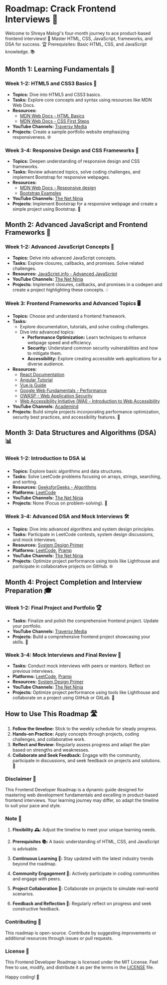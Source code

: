 
# Roadmap: Crack Frontend Interviews 🚀

Welcome to Shreya Malogi's four-month journey to ace product-based frontend interviews! 🌟 Master HTML, CSS, JavaScript, frameworks, and DSA for success. 🏆 Prerequisites: Basic HTML, CSS, and JavaScript knowledge. 📚

## Month 1: Learning Fundamentals 📖

### Week 1-2: HTML5 and CSS3 Basics 🎨

- **Topics:** Dive into HTML5 and CSS3 basics.
- **Tasks:** Explore core concepts and syntax using resources like MDN Web Docs.
- **Resources:**
  - [MDN Web Docs - HTML Basics](https://developer.mozilla.org/en-US/docs/Learn/Getting_started_with_the_web/HTML_basics)
  - [MDN Web Docs - CSS First Steps](https://developer.mozilla.org/en-US/docs/Learn/CSS/First_steps)
- **YouTube Channels:** [Traversy Media](https://www.youtube.com/user/TechGuyWeb)
- **Projects:** Create a sample portfolio website emphasizing responsiveness. 🌐

### Week 3-4: Responsive Design and CSS Frameworks 📱

- **Topics:** Deepen understanding of responsive design and CSS frameworks.
- **Tasks:** Review advanced topics, solve coding challenges, and implement Bootstrap for responsive webpages.
- **Resources:**
  - [MDN Web Docs - Responsive design](https://developer.mozilla.org/en-US/docs/Learn/CSS/CSS_layout/Responsive_Design)
  - [Bootstrap Examples](https://getbootstrap.com/docs/5.1/examples/)
- **YouTube Channels:** [The Net Ninja](https://www.youtube.com/c/TheNetNinja)
- **Projects:** Implement Bootstrap for a responsive webpage and create a simple project using Bootstrap. 🚀


## Month 2: Advanced JavaScript and Frontend Frameworks 🚀

### Week 1-2: Advanced JavaScript Concepts 🚀

- **Topics:** Delve into advanced JavaScript concepts.
- **Tasks:** Explore closures, callbacks, and promises. Solve related challenges.
- **Resources:** [JavaScript.info - Advanced JavaScript](https://javascript.info/)
- **YouTube Channels:** [The Net Ninja](https://www.youtube.com/c/TheNetNinja)
- **Projects:** Implement closures, callbacks, and promises in a codepen and create a project highlighting these concepts. 💡

### Week 3: Frontend Frameworks and Advanced Topics 🖥️

- **Topics:** Choose and understand a frontend framework.
- **Tasks:**
  - Explore documentation, tutorials, and solve coding challenges.
  - Dive into advanced topics:
    - **Performance Optimization:** Learn techniques to enhance webpage speed and efficiency.
    - **Security:** Understand common security vulnerabilities and how to mitigate them.
    - **Accessibility:** Explore creating accessible web applications for a diverse audience.
- **Resources:**
  - [React Documentation](https://reactjs.org/docs/getting-started.html)
  - [Angular Tutorial](https://angular.io/tutorial)
  - [Vue.js Guide](https://vuejs.org/v2/guide/)
  - [Google Web Fundamentals - Performance](https://developers.google.com/web/fundamentals/performance)
  - [OWASP - Web Application Security](https://owasp.org/www-project-web-security-testing-guide/)
  - [Web Accessibility Initiative (WAI) - Introduction to Web Accessibility](https://www.w3.org/WAI/fundamentals/accessibility-intro/)
- **YouTube Channels:** [Academind](https://www.youtube.com/c/Academind)
- **Projects:** Build simple projects incorporating performance optimization, security best practices, and accessibility features. 🚀

## Month 3: Data Structures and Algorithms (DSA) 📊

### Week 1-2: Introduction to DSA 📊

- **Topics:** Explore basic algorithms and data structures.
- **Tasks:** Solve LeetCode problems focusing on arrays, strings, searching, and sorting.
- **Resources:** [GeeksforGeeks - Algorithms](https://www.geeksforgeeks.org/fundamentals-of-algorithms/)
- **Platforms:** [LeetCode](https://leetcode.com/)
- **YouTube Channels:** [The Net Ninja](https://www.youtube.com/c/TheNetNinja)
- **Projects:** None (Focus on problem-solving). 🧠

### Week 3-4: Advanced DSA and Mock Interviews 🛠️

- **Topics:** Dive into advanced algorithms and system design principles.
- **Tasks:** Participate in LeetCode contests, system design discussions, and mock interviews.
- **Resources:** [System Design Primer](https://github.com/donnemartin/system-design-primer)
- **Platforms:** [LeetCode](https://leetcode.com/), [Pramp](https://www.pramp.com/)
- **YouTube Channels:** [The Net Ninja](https://www.youtube.com/c/TheNetNinja)
- **Projects:** Optimize project performance using tools like Lighthouse and participate in collaborative projects on GitHub. 🌐

## Month 4: Project Completion and Interview Preparation 🎓

### Week 1-2: Final Project and Portfolio 🏆

- **Tasks:** Finalize and polish the comprehensive frontend project. Update your portfolio.
- **YouTube Channels:** [Traversy Media](https://www.youtube.com/user/TechGuyWeb)
- **Projects:** Build a comprehensive frontend project showcasing your skills. 🚀

### Week 3-4: Mock Interviews and Final Review 🔄

- **Tasks:** Conduct mock interviews with peers or mentors. Reflect on previous interviews.
- **Platforms:** [LeetCode](https://leetcode.com/), [Pramp](https://www.pramp.com/)
- **Resources:** [System Design Primer](https://github.com/donnemartin/system-design-primer)
- **YouTube Channels:** [The Net Ninja](https://www.youtube.com/c/TheNetNinja)
- **Projects:** Optimize project performance using tools like Lighthouse and collaborate on a project using GitHub or GitLab. 🤝



## How to Use This Roadmap 🛣️

1. **Follow the timeline:** Stick to the weekly schedule for steady progress.
2. **Hands-on Practice:** Apply concepts through projects, coding challenges, and collaborative work.
3. **Reflect and Review:** Regularly assess progress and adapt the plan based on strengths and weaknesses.
4. **Collaborate and Seek Feedback:** Engage with the community, participate in discussions, and seek feedback on projects and solutions. 🤔

### Disclaimer 🚧

This Frontend Developer Roadmap is a dynamic guide designed for mastering web development fundamentals and excelling in product-based frontend interviews. Your learning journey may differ, so adapt the timeline to suit your pace and style.

### Note 📌

1. **Flexibility 🕰️:** Adjust the timeline to meet your unique learning needs.
   
2. **Prerequisites 📚:** A basic understanding of HTML, CSS, and JavaScript is advisable.

3. **Continuous Learning 🔄:** Stay updated with the latest industry trends beyond the roadmap.

4. **Community Engagement 💬:** Actively participate in coding communities and engage with peers.

5. **Project Collaboration 🤝:** Collaborate on projects to simulate real-world scenarios.

6. **Feedback and Reflection 🤔:** Regularly reflect on progress and seek constructive feedback.

### Contributing 🚀

This roadmap is open-source. Contribute by suggesting improvements or additional resources through issues or pull requests.

### License 📜

This Frontend Developer Roadmap is licensed under the MIT License. Feel free to use, modify, and distribute it as per the terms in the [LICENSE](LICENSE) file.

Happy coding! 🌟








































